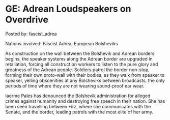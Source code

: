 # GE: Adrean Loudspeakers on Overdrive

Posted by: fascist_adrea

Nations involved: Fascist Adrea, European Bolsheviks

As construction on the wall between the Bolshevik and Adrean borders begins, the speaker systems along the Adrean border are upgraded in retaliation, forcing all construction workers to listen to the pure glory and greatness of the Adrean people. Soldiers patrol the border non-stop, forming their own proto-wall with their bodies, as they walk from speaker to speaker, yelling obscenities at any Bolsheviks between broadcasts, the only periods of time where they are not wearing sound-proof ear wear.

Iaerme Pales has denounced the Bolshevik administration for alleged crimes against humanity and destroying free speech in their nation. She has been seen travelling between Firz, where she communicates with the Senate, and the border, leading patrols with the most elite of her army.